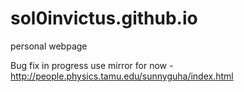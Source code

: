 # sol0invictus.github.io
personal webpage

Bug fix in progress
use mirror for now - http://people.physics.tamu.edu/sunnyguha/index.html
